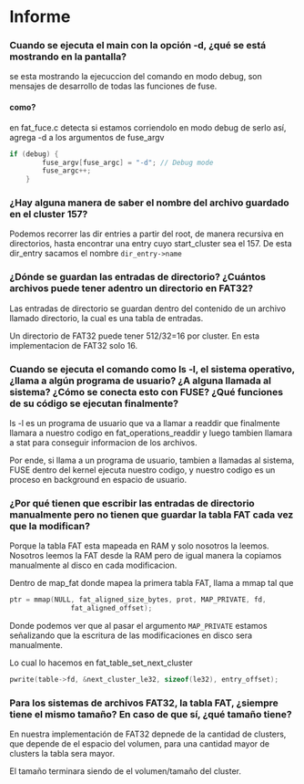 # Informe

### Cuando se ejecuta el main con la opción -d, ¿qué se está mostrando en la pantalla?

se esta mostrando la ejecuccion del comando en modo debug, son mensajes de desarrollo de todas las funciones de fuse.

#### como?

en fat_fuce.c detecta si estamos corriendolo en modo debug
de serlo así, agrega -d a los argumentos de fuse_argv

```c
if (debug) {
        fuse_argv[fuse_argc] = "-d"; // Debug mode
        fuse_argc++;
    }
```

### ¿Hay alguna manera de saber el nombre del archivo guardado en el cluster 157?

Podemos recorrer las dir entries a partir del root, de manera recursiva en directorios, hasta encontrar una entry cuyo start_cluster sea el 157.
De esta dir_entry sacamos el nombre `dir_entry->name`

### ¿Dónde se guardan las entradas de directorio? ¿Cuántos archivos puede tener adentro un directorio en FAT32?

Las entradas de directorio se guardan dentro del contenido de un archivo llamado directorio, la cual es una tabla de entradas.

Un directorio de FAT32 puede tener 512/32=16 por cluster.
En esta implementacion de FAT32 solo 16.

### Cuando se ejecuta el comando como ls -l, el sistema operativo, ¿llama a algún programa de usuario? ¿A alguna llamada al sistema? ¿Cómo se conecta esto con FUSE? ¿Qué funciones de su código se ejecutan finalmente?  

ls -l es un programa de usuario que va a llamar a readdir que finalmente llamara a nuestro codigo en fat_operations_readdir y luego tambien llamara a stat para conseguir informacion de los archivos. 

Por ende, si llama a un programa de usuario, tambien a llamadas al sistema, FUSE dentro del kernel ejecuta nuestro codigo, y nuestro codigo es un proceso en background en espacio de usuario.

### ¿Por qué tienen que escribir las entradas de directorio manualmente pero no tienen que guardar la tabla FAT cada vez que la modifican?

Porque la tabla FAT esta mapeada en RAM y solo nosotros la leemos.
Nosotros leemos la FAT desde la RAM pero de igual manera la copiamos manualmente al disco en cada modificacion.

Dentro de map_fat donde mapea la primera tabla FAT, llama a mmap tal que

```c
ptr = mmap(NULL, fat_aligned_size_bytes, prot, MAP_PRIVATE, fd,
               fat_aligned_offset);
```

Donde podemos ver que al pasar el argumento `MAP_PRIVATE` estamos señalizando que la escritura de las modificaciones en disco sera manualmente.

Lo cual lo hacemos en fat_table_set_next_cluster

```c
pwrite(table->fd, &next_cluster_le32, sizeof(le32), entry_offset);
```

### Para los sistemas de archivos FAT32, la tabla FAT, ¿siempre tiene el mismo tamaño? En caso de que sí, ¿qué tamaño tiene?

En nuestra implementación de FAT32 depnede de la cantidad de clusters, que depende de el espacio del volumen, para una cantidad mayor de clusters la tabla sera mayor.

El tamaño terminara siendo de el volumen/tamaño del cluster.

